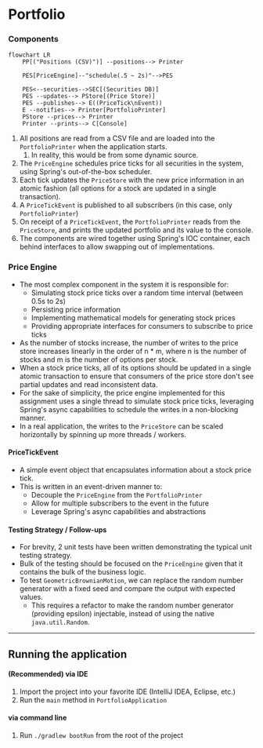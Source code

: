 # Portfolio

### Components
```mermaid
flowchart LR
    PP[("Positions (CSV)")] --positions--> Printer
        
    PES[PriceEngine]--"schedule(.5 ~ 2s)"-->PES
        
    PES<--securities-->SEC[(Securities DB)]
    PES --updates--> PStore[(Price Store)]
    PES --publishes--> E((PriceTick\nEvent))
    E --notifies--> Printer[PortfolioPrinter]
    PStore --prices--> Printer
    Printer --prints--> C[Console]
```

1. All positions are read from a CSV file and are loaded into the `PortfolioPrinter` when the application starts.
    1. In reality, this would be from some dynamic source.
2. The `PriceEngine` schedules price ticks for all securities in the system, using Spring's out-of-the-box scheduler.
3. Each tick updates the `PriceStore` with the new price information in an atomic fashion (all options for a stock are updated in a single transaction).
4. A `PriceTickEvent` is published to all subscribers (in this case, only `PortfolioPrinter`)
5. On receipt of a `PriceTickEvent`, the `PortfolioPrinter` reads from the `PriceStore`, and prints the updated portfolio and its value to the console.
6. The components are wired together using Spring's IOC container, each behind interfaces to allow swapping out of implementations.

### Price Engine
- The most complex component in the system it is responsible for:
  - Simulating stock price ticks over a random time interval (between 0.5s to 2s)
  - Persisting price information
  - Implementing mathematical models for generating stock prices
  - Providing appropriate interfaces for consumers to subscribe to price ticks
- As the number of stocks increase, the number of writes to the price store increases linearly
  in the order of n * m, where n is the number of stocks and m is the number of options per stock.
- When a stock price ticks, all of its options should be updated in a single atomic transaction to 
  ensure that consumers of the price store don't see partial updates and read inconsistent data.
- For the sake of simplicity, the price engine implemented for this assignment uses a single thread 
  to simulate stock price ticks, leveraging Spring's async capabilities to schedule the writes in a 
  non-blocking manner.
- In a real application, the writes to the `PriceStore` can be scaled horizontally by spinning up
  more threads / workers.

#### PriceTickEvent
- A simple event object that encapsulates information about a stock price tick.
- This is written in an event-driven manner to:
  - Decouple the `PriceEngine` from the `PortfolioPrinter`
  - Allow for multiple subscribers to the event in the future
  - Leverage Spring's async capabilities and abstractions

#### Testing Strategy / Follow-ups
- For brevity, 2 unit tests have been written demonstrating the typical unit testing strategy.
- Bulk of the testing should be focused on the `PriceEngine` given that it contains the bulk of the business logic.
- To test `GeometricBrownianMotion`, we can replace the random number generator with a fixed seed and compare the output with expected values.
  - This requires a refactor to make the random number generator (providing epsilon) injectable, instead of using the native `java.util.Random`.

---

## Running the application

#### (Recommended) via IDE
1. Import the project into your favorite IDE (IntelliJ IDEA, Eclipse, etc.)
2. Run the `main` method in `PortfolioApplication`

#### via command line
1. Run `./gradlew bootRun` from the root of the project

